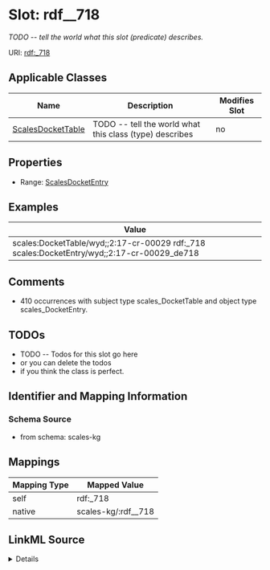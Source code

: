 

# Slot: rdf__718


_TODO -- tell the world what this slot (predicate) describes._





URI: [rdf:_718](http://www.w3.org/1999/02/22-rdf-syntax-ns#_718)



<!-- no inheritance hierarchy -->





## Applicable Classes

| Name | Description | Modifies Slot |
| --- | --- | --- |
| [ScalesDocketTable](../classes/ScalesDocketTable.md) | TODO -- tell the world what this class (type) describes |  no  |







## Properties

* Range: [ScalesDocketEntry](../classes/ScalesDocketEntry.md)






## Examples

| Value |
| --- |
| scales:DocketTable/wyd;;2:17-cr-00029 rdf:_718 scales:DocketEntry/wyd;;2:17-cr-00029_de718 |

## Comments

* 410 occurrences with subject type scales_DocketTable and object type scales_DocketEntry.

## TODOs

* TODO -- Todos for this slot go here
* or you can delete the todos
* if you think the class is perfect.

## Identifier and Mapping Information







### Schema Source


* from schema: scales-kg




## Mappings

| Mapping Type | Mapped Value |
| ---  | ---  |
| self | rdf:_718 |
| native | scales-kg/:rdf__718 |




## LinkML Source

<details>
```yaml
name: rdf__718
description: TODO -- tell the world what this slot (predicate) describes.
todos:
- TODO -- Todos for this slot go here
- or you can delete the todos
- if you think the class is perfect.
comments:
- 410 occurrences with subject type scales_DocketTable and object type scales_DocketEntry.
examples:
- value: scales:DocketTable/wyd;;2:17-cr-00029 rdf:_718 scales:DocketEntry/wyd;;2:17-cr-00029_de718
from_schema: scales-kg
rank: 1000
slot_uri: rdf:_718
alias: rdf__718
domain_of:
- scales_DocketTable
range: scales_DocketEntry

```
</details>